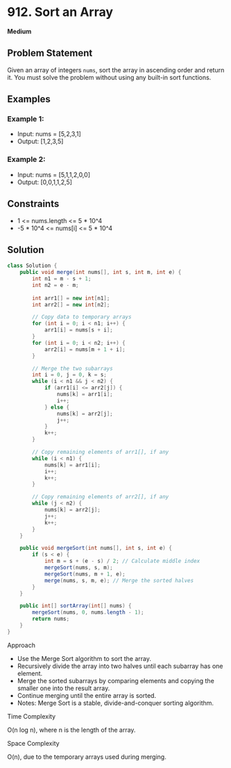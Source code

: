 # 912. Sort an Array
**Medium**

## Problem Statement
Given an array of integers `nums`, sort the array in ascending order and return it.
You must solve the problem without using any built-in sort functions.

## Examples
### Example 1:
- Input: nums = [5,2,3,1]
- Output: [1,2,3,5]

### Example 2:
- Input: nums = [5,1,1,2,0,0]
- Output: [0,0,1,1,2,5]

## Constraints
- 1 <= nums.length <= 5 * 10^4
- -5 * 10^4 <= nums[i] <= 5 * 10^4

## Solution
```java
class Solution {
	public void merge(int nums[], int s, int m, int e) {
		int n1 = m - s + 1;
		int n2 = e - m;
        
		int arr1[] = new int[n1];
		int arr2[] = new int[n2];

		// Copy data to temporary arrays
		for (int i = 0; i < n1; i++) {
			arr1[i] = nums[s + i];
		}
		for (int i = 0; i < n2; i++) {
			arr2[i] = nums[m + 1 + i];
		}

		// Merge the two subarrays
		int i = 0, j = 0, k = s;
		while (i < n1 && j < n2) {
			if (arr1[i] <= arr2[j]) {
				nums[k] = arr1[i];
				i++;
			} else {
				nums[k] = arr2[j];
				j++;
			}
			k++;
		}

		// Copy remaining elements of arr1[], if any
		while (i < n1) {
			nums[k] = arr1[i];
			i++;
			k++;
		}

		// Copy remaining elements of arr2[], if any
		while (j < n2) {
			nums[k] = arr2[j];
			j++;
			k++;
		}
	}

	public void mergeSort(int nums[], int s, int e) {
		if (s < e) {
			int m = s + (e - s) / 2; // Calculate middle index
			mergeSort(nums, s, m);
			mergeSort(nums, m + 1, e);
			merge(nums, s, m, e); // Merge the sorted halves
		}
	}

	public int[] sortArray(int[] nums) {
		mergeSort(nums, 0, nums.length - 1);
		return nums;
	}
}
```

Approach

- Use the Merge Sort algorithm to sort the array.
- Recursively divide the array into two halves until each subarray has one element.
- Merge the sorted subarrays by comparing elements and copying the smaller one into the result array.
- Continue merging until the entire array is sorted.
- Notes: Merge Sort is a stable, divide-and-conquer sorting algorithm.

Time Complexity

O(n log n), where n is the length of the array.

Space Complexity

O(n), due to the temporary arrays used during merging.
